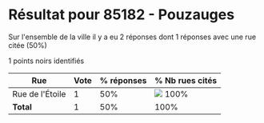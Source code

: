 # Résultat pour 85182 - Pouzauges

Sur l'ensemble de la ville il y a eu 2 réponses dont 1 réponses avec une rue citée (50%)

1 points noirs identifiés

| Rue | Vote | % réponses | % Nb rues cités|
|-----|------|------------|----------------|
| Rue de l'Étoile | 1 | 50% | <img src="../../img/bar_100.gif" />&nbsp;100%|
| **Total** | 1 | 50% | 100%|
